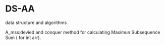 # DS-AA
data structure and algorithms

  A_mss:devied and conquer method for calculating Maximun Subsequence Sum ( for int arr).
